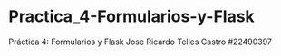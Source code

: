 # Practica_4-Formularios-y-Flask
Práctica 4: Formularios y Flask
Jose Ricardo Telles Castro #22490397
